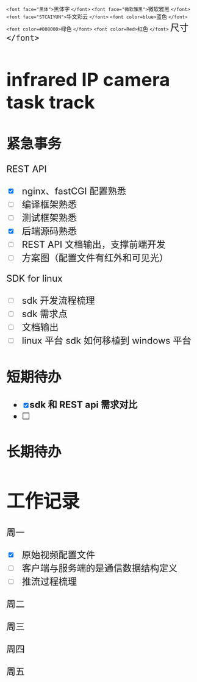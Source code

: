 `<font face="黑体">`黑体字 `</font>`
`<font face="微软雅黑">`微软雅黑 `</font>`
`<font face="STCAIYUN">`华文彩云 `</font>`
`<font color=blue>`蓝色 `</font>`
`<font color=#008000>`绿色 `</font>`
`<font color=Red>`红色 `</font>`
<font size=5>尺寸 `</font>`

# infrared IP camera task track

## 紧急事务

REST API

- [x] nginx、fastCGI 配置熟悉
- [ ] 编译框架熟悉
- [ ] 测试框架熟悉
- [x] 后端源码熟悉
- [ ] REST API 文档输出，支撑前端开发
- [ ] 方案图（配置文件有红外和可见光）

SDK for linux

- [ ] sdk 开发流程梳理
- [ ] sdk 需求点
- [ ] 文档输出
- [ ] linux 平台 sdk 如何移植到 windows 平台

## 短期待办

- [x] **sdk 和 REST api 需求对比**
- [ ]

## 长期待办

# 工作记录

周一

- [x] 原始视频配置文件
- [ ] 客户端与服务端的是通信数据结构定义
- [ ] 推流过程梳理

周二

周三

周四

周五
